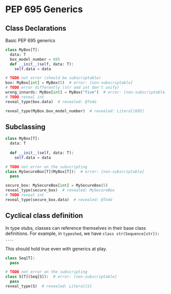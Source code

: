 # PEP 695 Generics

## Class Declarations

Basic PEP 695 generics

```py
class MyBox[T]:
  data: T
  box_model_number = 695
  def __init__(self, data: T):
    self.data = data

# TODO not error (should be subscriptable)
box: MyBox[int] = MyBox(5)  # error: [non-subscriptable]
# TODO error differently (str and int don't unify)
wrong_innards: MyBox[int] = MyBox("five")  # error: [non-subscriptable]
# TODO reveal int
reveal_type(box.data)  # revealed: @Todo

reveal_type(MyBox.box_model_number)  # revealed: Literal[695]
```

## Subclassing

```py
class MyBox[T]:
  data: T
  
  def __init__(self, data: T):
    self.data = data

# TODO not error on the subscripting
class MySecureBox[T](MyBox[T]):  # error: [non-subscriptable]
  pass

secure_box: MySecureBox[int] = MySecureBox(5)
reveal_type(secure_box)  # revealed: MySecureBox
# TODO reveal int
reveal_type(secure_box.data)  # revealed: @Todo
```

## Cyclical class definition

In type stubs, classes can reference themselves in their base class definitions. For example, in `typeshed`, we have `class str(Sequence[str]): ...`.

This should hold true even with generics at play.

```py path=a.pyi
class Seq[T]:
  pass

# TODO not error on the subscripting
class S[T](Seq[S]):  # error: [non-subscriptable]
  pass
reveal_type(S)  # revealed: Literal[S]
```
